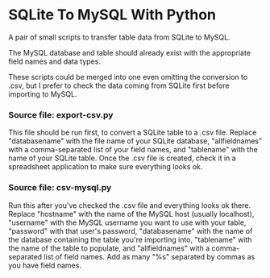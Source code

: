 # SQLite To MySQL With Python

A pair of small scripts to transfer table data from SQLite to MySQL.

The MySQL database and table should already exist with the appropriate field names and data types.

These scripts could be merged into one even omitting the conversion to .csv, but I prefer to check the data coming from SQLite first before importing to MySQL.

### Source file: export-csv.py

This file should be run first, to convert a SQLite table to a .csv file. Replace "databasename" with the file name of your SQLite database, "allfieldnames" with a comma-separated list of your field names, and "tablename" with the name of your SQLite table. Once the .csv file is created, check it in a spreadsheet application to make sure everything looks ok.

### Source file: csv-mysql.py

Run this after you've checked the .csv file and everything looks ok there. Replace "hostname" with the name of the MySQL host (usually localhost), "username" with the MySQL username you want to use with your table, "password" with that user's password, "databasename" with the name of the database containing the table you're importing into, "tablename" with the name of the table to populate, and "allfieldnames" with a comma-separated list of field names. Add as many "%s" separated by commas as you have field names.